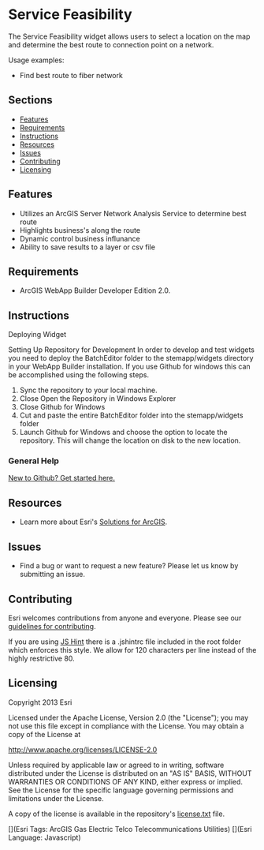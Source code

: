# Service FeasibilityThe Service Feasibility widget allows users to select a location on the map and determine the best route to connection point on a network.Usage examples:* Find best route to fiber network## Sections* [Features](#features)* [Requirements](#requirements)* [Instructions](#instructions)* [Resources](#resources)* [Issues](#issues)* [Contributing](#contributing)* [Licensing](#licensing)## Features* Utilizes an ArcGIS Server Network Analysis Service to determine best route* Highlights business's along the route* Dynamic control business influnance* Ability to save results to a layer or csv file## Requirements* ArcGIS WebApp Builder Developer Edition 2.0.## InstructionsDeploying WidgetSetting Up Repository for DevelopmentIn order to develop and test widgets you need to deploy the BatchEditor folder to the stemapp/widgets directory in your WebApp Builder installation. If you use Github for windows this can be accomplished using the following steps.1. Sync the repository to your local machine.2. Close Open the Repository in Windows Explorer3. Close Github for Windows4. Cut and paste the entire BatchEditor folder into the stemapp/widgets folder5. Launch Github for Windows and choose the option to locate the repository. This will change the location on disk to the new location.### General Help[New to Github? Get started here.](http://htmlpreview.github.io/?https://github.com/Esri/esri.github.com/blob/master/help/esri-getting-to-know-github.html)## Resources* Learn more about Esri's [Solutions for ArcGIS](http://solutions.arcgis.com/).## Issues* Find a bug or want to request a new feature?  Please let us know by submitting an issue.## ContributingEsri welcomes contributions from anyone and everyone. Please see our [guidelines for contributing](https://github.com/esri/contributing).If you are using [JS Hint](http://www.jshint.com/) there is a .jshintrc file included in the root folder which enforces this style.We allow for 120 characters per line instead of the highly restrictive 80.## LicensingCopyright 2013 EsriLicensed under the Apache License, Version 2.0 (the "License");you may not use this file except in compliance with the License.You may obtain a copy of the License at   http://www.apache.org/licenses/LICENSE-2.0Unless required by applicable law or agreed to in writing, softwaredistributed under the License is distributed on an "AS IS" BASIS,WITHOUT WARRANTIES OR CONDITIONS OF ANY KIND, either express or implied.See the License for the specific language governing permissions andlimitations under the License.A copy of the license is available in the repository's[license.txt](license.txt) file.[](Esri Tags: ArcGIS Gas Electric Telco Telecommunications Utilities)[](Esri Language: Javascript)